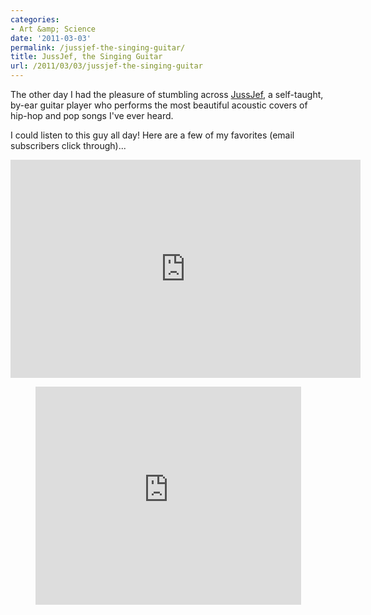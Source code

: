 ```yaml
---
categories:
- Art &amp; Science
date: '2011-03-03'
permalink: /jussjef-the-singing-guitar/
title: JussJef, the Singing Guitar
url: /2011/03/03/jussjef-the-singing-guitar
---
```


The other day I had the pleasure of stumbling across <a href="http://www.jussjef.com/">JussJef</a>, a self-taught, by-ear guitar player who performs the most beautiful acoustic covers of hip-hop and pop songs I've ever heard.

I could listen to this guy all day! Here are a few of my favorites (email subscribers click through)...

<p align="center"><iframe title="YouTube video player" width="560" height="349" src="https://www.youtube.com/embed/jqi-GzSCIDU?rel=0" frameborder="0" allowfullscreen></iframe></p>

<p align="center"><iframe title="YouTube video player" width="425" height="349" src="https://www.youtube.com/embed/grrdJL1pAB0?rel=0" frameborder="0" allowfullscreen></iframe></p>